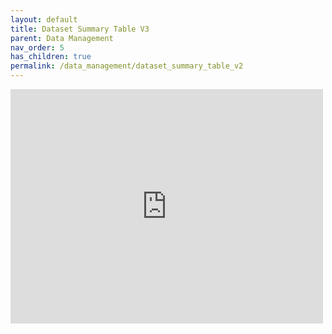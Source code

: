 ```yaml
---
layout: default
title: Dataset Summary Table V3
parent: Data Management
nav_order: 5
has_children: true
permalink: /data_management/dataset_summary_table_v2
---
```


<embed src="https://github.com/BHFDSC/documentation/blob/main/assets/images/summary_table_data_coverage_TB_AS_03092024_pdf.pdf" width="500" height="375" 
 type="application/pdf">


